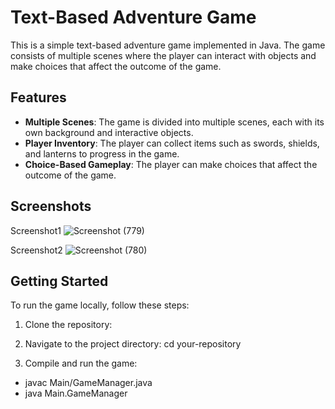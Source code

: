 # Text-Based Adventure Game

This is a simple text-based adventure game implemented in Java. The game consists of multiple scenes where the player can interact with objects and make choices that affect the outcome of the game.

## Features

- **Multiple Scenes**: The game is divided into multiple scenes, each with its own background and interactive objects.
- **Player Inventory**: The player can collect items such as swords, shields, and lanterns to progress in the game.
- **Choice-Based Gameplay**: The player can make choices that affect the outcome of the game.

## Screenshots
Screenshot1
![Screenshot (779)](https://github.com/karti3k/JavaGameProject/assets/97697722/5488f811-e860-4e68-af83-6b86a12c1385)

Screenshot2
![Screenshot (780)](https://github.com/karti3k/JavaGameProject/assets/97697722/6a42577a-0c26-406b-9343-d74d65a9da5e)
## Getting Started

To run the game locally, follow these steps:

1. Clone the repository:

2. Navigate to the project directory:
cd your-repository

3. Compile and run the game:
- javac Main/GameManager.java
- java Main.GameManager

